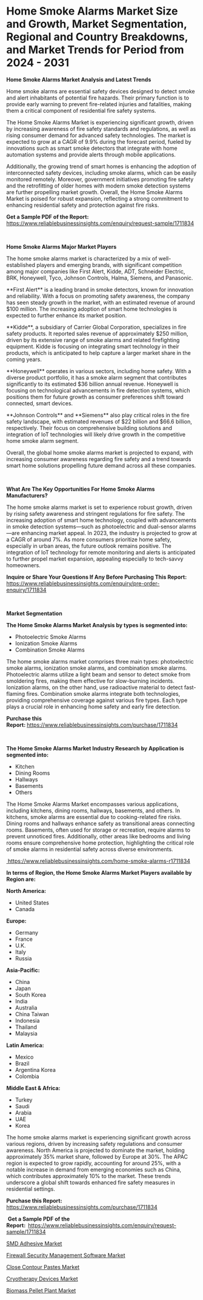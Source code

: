 <p><h1>Home Smoke Alarms Market Size and Growth, Market Segmentation, Regional and Country Breakdowns, and Market Trends for Period from 2024 -  2031</h1></p><p><strong>Home Smoke Alarms Market Analysis and Latest Trends</strong></p>
<p><p>Home smoke alarms are essential safety devices designed to detect smoke and alert inhabitants of potential fire hazards. Their primary function is to provide early warning to prevent fire-related injuries and fatalities, making them a critical component of residential fire safety systems.</p><p>The Home Smoke Alarms Market is experiencing significant growth, driven by increasing awareness of fire safety standards and regulations, as well as rising consumer demand for advanced safety technologies. The market is expected to grow at a CAGR of 9.9% during the forecast period, fueled by innovations such as smart smoke detectors that integrate with home automation systems and provide alerts through mobile applications. </p><p>Additionally, the growing trend of smart homes is enhancing the adoption of interconnected safety devices, including smoke alarms, which can be easily monitored remotely. Moreover, government initiatives promoting fire safety and the retrofitting of older homes with modern smoke detection systems are further propelling market growth. Overall, the Home Smoke Alarms Market is poised for robust expansion, reflecting a strong commitment to enhancing residential safety and protection against fire risks.</p></p>
<p><strong>Get a Sample PDF of the Report:&nbsp;</strong> <a href="https://www.reliablebusinessinsights.com/enquiry/request-sample/1711834?utm_campaign=62&utm_medium=2&utm_source=Github&utm_content=ia&utm_term=22102024&utm_id=home-smoke-alarms">https://www.reliablebusinessinsights.com/enquiry/request-sample/1711834</a></p>
<p>&nbsp;</p>
<p><strong>Home Smoke Alarms Major Market Players</strong></p>
<p><p>The home smoke alarms market is characterized by a mix of well-established players and emerging brands, with significant competition among major companies like First Alert, Kidde, ADT, Schneider Electric, BRK, Honeywell, Tyco, Johnson Controls, Halma, Siemens, and Panasonic.</p><p>**First Alert** is a leading brand in smoke detectors, known for innovation and reliability. With a focus on promoting safety awareness, the company has seen steady growth in the market, with an estimated revenue of around $100 million. The increasing adoption of smart home technologies is expected to further enhance its market position.</p><p>**Kidde**, a subsidiary of Carrier Global Corporation, specializes in fire safety products. It reported sales revenue of approximately $250 million, driven by its extensive range of smoke alarms and related firefighting equipment. Kidde is focusing on integrating smart technology in their products, which is anticipated to help capture a larger market share in the coming years.</p><p>**Honeywell** operates in various sectors, including home safety. With a diverse product portfolio, it has a smoke alarm segment that contributes significantly to its estimated $36 billion annual revenue. Honeywell is focusing on technological advancements in fire detection systems, which positions them for future growth as consumer preferences shift toward connected, smart devices.</p><p>**Johnson Controls** and **Siemens** also play critical roles in the fire safety landscape, with estimated revenues of $22 billion and $66.6 billion, respectively. Their focus on comprehensive building solutions and integration of IoT technologies will likely drive growth in the competitive home smoke alarm segment.</p><p>Overall, the global home smoke alarms market is projected to expand, with increasing consumer awareness regarding fire safety and a trend towards smart home solutions propelling future demand across all these companies.</p></p>
<p>&nbsp;</p>
<p><strong>What Are The Key Opportunities For Home Smoke Alarms Manufacturers?</strong></p>
<p><p>The home smoke alarms market is set to experience robust growth, driven by rising safety awareness and stringent regulations for fire safety. The increasing adoption of smart home technology, coupled with advancements in smoke detection systems—such as photoelectric and dual-sensor alarms—are enhancing market appeal. In 2023, the industry is projected to grow at a CAGR of around 7%. As more consumers prioritize home safety, especially in urban areas, the future outlook remains positive. The integration of IoT technology for remote monitoring and alerts is anticipated to further propel market expansion, appealing especially to tech-savvy homeowners.</p></p>
<p><strong>Inquire or Share Your Questions If Any Before Purchasing This Report:</strong> <a href="https://www.reliablebusinessinsights.com/enquiry/pre-order-enquiry/1711834?utm_campaign=62&utm_medium=2&utm_source=Github&utm_content=ia&utm_term=22102024&utm_id=home-smoke-alarms">https://www.reliablebusinessinsights.com/enquiry/pre-order-enquiry/1711834</a></p>
<p>&nbsp;</p>
<p><strong>Market Segmentation</strong></p>
<p><strong>The Home Smoke Alarms Market Analysis by types is segmented into:</strong></p>
<p><ul><li>Photoelectric Smoke Alarms</li><li>Ionization Smoke Alarms</li><li>Combination Smoke Alarms</li></ul></p>
<p><p>The home smoke alarms market comprises three main types: photoelectric smoke alarms, ionization smoke alarms, and combination smoke alarms. Photoelectric alarms utilize a light beam and sensor to detect smoke from smoldering fires, making them effective for slow-burning incidents. Ionization alarms, on the other hand, use radioactive material to detect fast-flaming fires. Combination smoke alarms integrate both technologies, providing comprehensive coverage against various fire types. Each type plays a crucial role in enhancing home safety and early fire detection.</p></p>
<p><strong>Purchase this Report:&nbsp;</strong><a href="https://www.reliablebusinessinsights.com/purchase/1711834?utm_campaign=62&utm_medium=2&utm_source=Github&utm_content=ia&utm_term=22102024&utm_id=home-smoke-alarms">https://www.reliablebusinessinsights.com/purchase/1711834</a></p>
<p>&nbsp;</p>
<p><strong>The Home Smoke Alarms Market Industry Research by Application is segmented into:</strong></p>
<p><ul><li>Kitchen</li><li>Dining Rooms</li><li>Hallways</li><li>Basements</li><li>Others</li></ul></p>
<p><p>The Home Smoke Alarms Market encompasses various applications, including kitchens, dining rooms, hallways, basements, and others. In kitchens, smoke alarms are essential due to cooking-related fire risks. Dining rooms and hallways enhance safety as transitional areas connecting rooms. Basements, often used for storage or recreation, require alarms to prevent unnoticed fires. Additionally, other areas like bedrooms and living rooms ensure comprehensive home protection, highlighting the critical role of smoke alarms in residential safety across diverse environments.</p></p>
<p><a href="https://www.reliablebusinessinsights.com/home-smoke-alarms-r1711834?utm_campaign=62&utm_medium=2&utm_source=Github&utm_content=ia&utm_term=22102024&utm_id=home-smoke-alarms">&nbsp;https://www.reliablebusinessinsights.com/home-smoke-alarms-r1711834</a></p>
<p><strong>In terms of Region, the Home Smoke Alarms Market Players available by Region are:</strong></p>
<p>
    <p> <strong> North America: </strong>
        <ul>
            <li>United States</li>
            <li>Canada</li>
        </ul>
        </p> 
    <p> <strong> Europe: </strong>
        <ul>
            <li>Germany</li>
            <li>France</li>
            <li>U.K.</li>
            <li>Italy</li>
            <li>Russia</li>
        </ul>
        </p> 
    <p> <strong> Asia-Pacific: </strong>
        <ul>
            <li>China</li>
            <li>Japan</li>
            <li>South Korea</li>
            <li>India</li>
            <li>Australia</li>
            <li>China Taiwan</li>
            <li>Indonesia</li>
            <li>Thailand</li>
            <li>Malaysia</li>
        </ul>
        </p> 
    <p> <strong> Latin America: </strong>
        <ul>
            <li>Mexico</li>
            <li>Brazil</li>
            <li>Argentina Korea</li>
            <li>Colombia</li>
        </ul>
        </p> 
    <p> <strong> Middle East & Africa: </strong>
        <ul>
            <li>Turkey</li>
            <li>Saudi</li>
            <li>Arabia</li>
            <li>UAE</li>
            <li>Korea</li>
        </ul>
    </p>
    </p>
<p><p>The home smoke alarms market is experiencing significant growth across various regions, driven by increasing safety regulations and consumer awareness. North America is projected to dominate the market, holding approximately 35% market share, followed by Europe at 30%. The APAC region is expected to grow rapidly, accounting for around 25%, with a notable increase in demand from emerging economies such as China, which contributes approximately 10% to the market. These trends underscore a global shift towards enhanced fire safety measures in residential settings.</p></p>
<p><strong>Purchase this Report: </strong><a href="https://www.reliablebusinessinsights.com/purchase/1711834?utm_campaign=62&utm_medium=2&utm_source=Github&utm_content=ia&utm_term=22102024&utm_id=home-smoke-alarms">https://www.reliablebusinessinsights.com/purchase/1711834</a></p>
<p>&nbsp;<strong>Get a Sample PDF of the Report:&nbsp;&nbsp;</strong><a href="https://www.reliablebusinessinsights.com/enquiry/request-sample/1711834?utm_campaign=62&utm_medium=2&utm_source=Github&utm_content=ia&utm_term=22102024&utm_id=home-smoke-alarms">https://www.reliablebusinessinsights.com/enquiry/request-sample/1711834</a></p>
<p><strong></strong></p>
<p><p><a href="https://medium.com/@labelliyb/emerging-opportunities-and-challenges-in-the-global-smd-adhesive-market-2024-2031-d75847da106b?postPublishedType=repub&utm_campaign=62&utm_medium=2&utm_source=Github&utm_content=ia&utm_term=22102024&utm_id=home-smoke-alarms">SMD Adhesive Market</a></p><p><a href="https://github.com/abbiewimld/Market-Research-Report-List-1/blob/main/firewall-security-management-software-market.md?utm_campaign=62&utm_medium=2&utm_source=Github&utm_content=ia&utm_term=22102024&utm_id=home-smoke-alarms">Firewall Security Management Software Market</a></p><p><a href="https://medium.com/@lmorisekv5e/close-contour-pastes-market-global-market-trends-and-market-forecast-2024-2031-ce078415314b?utm_campaign=62&utm_medium=2&utm_source=Github&utm_content=ia&utm_term=22102024&utm_id=home-smoke-alarms">Close Contour Pastes Market</a></p><p><a href="https://www.linkedin.com/pulse/emerging-technologies-reshaping-cryotherapy-devices-market-impact-1f01c?utm_campaign=62&utm_medium=2&utm_source=Github&utm_content=ia&utm_term=22102024&utm_id=home-smoke-alarms">Cryotherapy Devices Market</a></p><p><a href="https://issuu.com/reportprime-2/docs/biomass-pellet-plant-market-size-20_b0e3316eaaa980?utm_campaign=62&utm_medium=2&utm_source=Github&utm_content=ia&utm_term=22102024&utm_id=home-smoke-alarms">Biomass Pellet Plant Market</a></p></p>